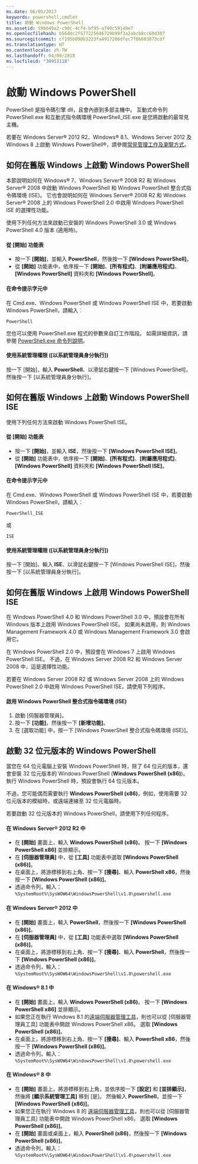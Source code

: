 ```yaml
---
ms.date: 06/05/2017
keywords: powershell,cmdlet
title: 啟動 Windows PowerShell
ms.assetid: 59b649a2-c90c-4cf4-bf95-a740c59148e7
ms.openlocfilehash: b56ddc2f577225646729b99f3a2abcb8cc60d307
ms.sourcegitcommit: cf195b090b3223fa4917206dfec7f0b603873cdf
ms.translationtype: HT
ms.contentlocale: zh-TW
ms.lasthandoff: 04/09/2018
ms.locfileid: "30953118"
---
```

# <a name="starting-windows-powershell"></a>啟動 Windows PowerShell
PowerShell 是指令碼引擎 dll，且會內嵌到多部主機中。  互動式命令列 PowerShell.exe 和互動式指令碼環境 PowerShell_ISE.exe 是您將啟動的最常見主機。

若要在 Windows Server® 2012 R2、Windows® 8.1、Windows Server 2012 及 Windows 8 上啟動 Windows PowerShell®，請參閱[常見管理工作及瀏覽方式](http://technet.microsoft.com/library/hh831491.aspx)。

## <a name="how-to-start-windows-powershell-on-earlier-versions-of-windows"></a>如何在舊版 Windows 上啟動 Windows PowerShell

本節說明如何在 Windows® 7、Windows Server® 2008 R2 和 Windows Server® 2008 中啟動 Windows PowerShell 和 Windows PowerShell 整合式指令碼環境 (ISE)。 它也會說明如何在 Windows Server® 2008 R2 和 Windows Server® 2008 上的 Windows PowerShell 2.0 中啟用 Windows PowerShell ISE 的選擇性功能。

使用下列任何方法來啟動已安裝的 Windows PowerShell 3.0 或 Windows PowerShell 4.0 版本 (適用時)。

#### <a name="from-the-start-menu"></a>從 [開始] 功能表

- 按一下 **[開始]**，並輸入 **PowerShell**，然後按一下 **[Windows PowerShell]**。
- 從 **[開始]** 功能表中，依序按一下 **[開始]**、**[所有程式]**、**[附屬應用程式]**、**[Windows PowerShell]** 資料夾和 **[Windows PowerShell]**。

#### <a name="at-the-command-prompt"></a>在命令提示字元中

在 Cmd.exe、Windows PowerShell 或 Windows PowerShell ISE 中，若要啟動 Windows PowerShell，請輸入︰

```
PowerShell
```

您也可以使用 PowerShell.exe 程式的參數來自訂工作階段。 如需詳細資訊，請參閱 [PowerShell.exe 命令列說明](../core-powershell/console/PowerShell.exe-Command-Line-Help.md)。

#### <a name="with-administrative-privileges-run-as-administrator"></a>使用系統管理權限 ([以系統管理員身分執行])

按一下 [開始]、輸入 **PowerShell**、以滑鼠右鍵按一下 [Windows PowerShell]，然後按一下 [以系統管理員身分執行]。

## <a name="how-to-start-windows-powershell-ise-on-earlier-releases-of-windows"></a>如何在舊版 Windows 上啟動 Windows PowerShell ISE

使用下列任何方法來啟動 Windows PowerShell ISE。

#### <a name="from-the-start-menu"></a>從 [開始] 功能表

- 按一下 **[開始]**，並輸入 **ISE**，然後按一下 **[Windows PowerShell ISE]**。
- 從 **[開始]** 功能表中，依序按一下 **[開始]**、**[所有程式]**、**[附屬應用程式]**、**[Windows PowerShell]** 資料夾和 **[Windows PowerShell ISE]**。

#### <a name="at-the-command-prompt"></a>在命令提示字元中

在 Cmd.exe、Windows PowerShell 或 Windows PowerShell ISE 中，若要啟動 Windows PowerShell，請輸入︰

```
PowerShell_ISE
```

或

```
ISE
```

#### <a name="with-administrative-privileges-run-as-administrator"></a>使用系統管理權限 ([以系統管理員身分執行])

按一下 [開始]、輸入 **ISE**、以滑鼠右鍵按一下 [Windows PowerShell ISE]，然後按一下 [以系統管理員身分執行]。

## <a name="how-to-enable-windows-powershell-ise-on-earlier-releases-of-windows"></a>如何在舊版 Windows 上啟用 Windows PowerShell ISE

在 Windows PowerShell 4.0 和 Windows PowerShell 3.0 中，預設會在所有 Windows 版本上啟用 Windows PowerShell ISE。 如果尚未啟用，則 Windows Management Framework 4.0 或 Windows Management Framework 3.0 會啟用它。

在 Windows PowerShell 2.0 中，預設會在 Windows 7 上啟用 Windows PowerShell ISE。 不過，在 Windows Server 2008 R2 和 Windows Server 2008 中，這是選擇性功能。

若要在 Windows Server 2008 R2 或 Windows Server 2008 上的 Windows PowerShell 2.0 中啟用 Windows PowerShell ISE，請使用下列程序。

#### <a name="to-enable-windows-powershell-integrated-scripting-environment-ise"></a>啟用 Windows PowerShell 整合式指令碼環境 (ISE)

1. 啟動 [伺服器管理員]。
2. 按一下 **[功能]**，然後按一下 **[新增功能]**。
3. 在 [選取功能] 中，按一下 [Windows PowerShell 整合式指令碼環境 (ISE)]。

## <a name="starting-the-32-bit-version-of-windows-powershell"></a>啟動 32 位元版本的 Windows PowerShell

當您在 64 位元電腦上安裝 Windows PowerShell 時，除了 64 位元的版本，還會安裝 32 位元版本的 Windows PowerShell (**Windows PowerShell (x86)**)。 執行 Windows PowerShell 時，預設會執行 64 位元版本。

不過，您可能偶而需要執行 **Windows PowerShell (x86)**，例如，使用需要 32 位元版本的模組時，或遠端連線至 32 位元電腦時。

若要啟動 32 位元版本的 Windows PowerShell，請使用下列任何程序。

#### <a name="in-windows-server-2012-r2"></a>在 Windows Server® 2012 R2 中

- 在 **[開始]** 畫面上，輸入 **Windows PowerShell (x86)**。 按一下 **[Windows PowerShell x86]** 並排顯示。
- 在 **[伺服器管理員]** 中，從 **[工具]** 功能表中選取 **[Windows PowerShell (x86)]**。
- 在桌面上，將游標移到右上角、按一下 **[搜尋]**、輸入 **PowerShell x86**，然後按一下 **[Windows PowerShell (x86)]**。
- 透過命令列，輸入：`%SystemRoot%\SysWOW64\WindowsPowerShell\v1.0\powershell.exe`

#### <a name="in-windows-server-2012"></a>在 Windows Server® 2012 中

- 在 **[開始]** 畫面上，輸入 **PowerShell**，然後按一下 **[Windows PowerShell (x86)]**。
- 在 **[伺服器管理員]** 中，從 **[工具]** 功能表中選取 **[Windows PowerShell (x86)]**。
- 在桌面上，將游標移到右上角、按一下 **[搜尋]**、輸入 **PowerShell**，然後按一下 **[Windows PowerShell (x86)]**。
- 透過命令列，輸入：`%SystemRoot%\SysWOW64\WindowsPowerShell\v1.0\powershell.exe`

#### <a name="in-windows-81"></a>在 Windows® 8.1 中

- 在 **[開始]** 畫面上，輸入 **Windows PowerShell (x86)**。 按一下 **[Windows PowerShell x86]** 並排顯示。
- 如果您正在執行 Windows 8.1 的[遠端伺服器管理工具](http://go.microsoft.com/fwlink/?LinkID=304145)，則也可以從 [伺服器管理員工具] 功能表中開啟 Windows PowerShell x86。
  選取 **[Windows PowerShell (x86)]**。
- 在桌面上，將游標移到右上角、按一下 **[搜尋]**、輸入 **PowerShell x86**，然後按一下 **[Windows PowerShell (x86)]**。
- 透過命令列，輸入：`%SystemRoot%\SysWOW64\WindowsPowerShell\v1.0\powershell.exe`

#### <a name="in-windows-8"></a>在 Windows® 8 中

- 在 **[開始]** 畫面上，將游標移到右上角，並依序按一下 **[設定]** 和 **[並排顯示]**，然後將 **[顯示系統管理工具]** 移到 [是]。 然後輸入 **PowerShell**，並按一下 **[Windows PowerShell (x86)]**。
- 如果您正在執行 Windows 8 的 [遠端伺服器管理工具](http://www.microsoft.com/download/details.aspx?id=28972)，則也可以從 [伺服器管理員工具] 功能表中開啟 Windows PowerShell x86。 選取 **[Windows PowerShell (x86)]**。
- 在 **[開始]** 畫面或桌面上，輸入 **PowerShell (x86)**，然後按一下 **[Windows PowerShell (x86)]**。
- 透過命令列，輸入：`%SystemRoot%\SysWOW64\WindowsPowerShell\v1.0\powershell.exe`